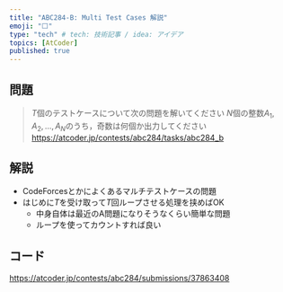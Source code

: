 ```yaml
---
title: "ABC284-B: Multi Test Cases 解説"
emoji: "⬜"
type: "tech" # tech: 技術記事 / idea: アイデア
topics: [AtCoder]
published: true
---
```


## 問題
> $T$個のテストケースについて次の問題を解いてください
> $N$個の整数$A_1, A_2,...,A_N$のうち，奇数は何個か出力してください
https://atcoder.jp/contests/abc284/tasks/abc284_b

## 解説
- CodeForcesとかによくあるマルチテストケースの問題
- はじめに$T$を受け取って$T$回ループさせる処理を挟めばOK
  - 中身自体は最近のA問題になりそうなくらい簡単な問題
  - ループを使ってカウントすれば良い

## コード

https://atcoder.jp/contests/abc284/submissions/37863408
